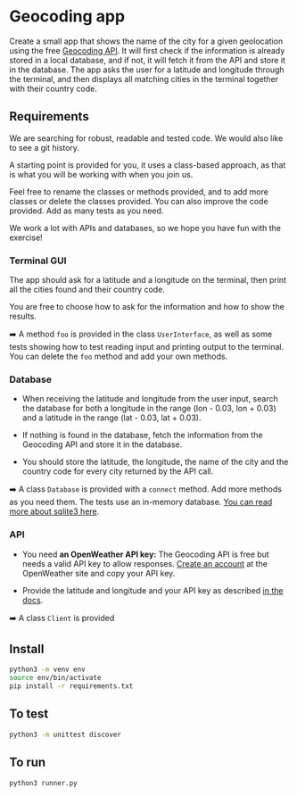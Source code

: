 # Geocoding app

Create a small app that shows the name of the city for a given geolocation using the free [Geocoding API](https://openweathermap.org/api/geocoding-api). It will first check if the information is already stored in a local database, and if not, it will fetch it from the API and store it in the database. The app asks the user for a latitude and longitude through the terminal, and then displays all matching cities in the terminal together with their country code.


## Requirements

We are searching for robust, readable and tested code. We would also like to see a git history.

A starting point is provided for you, it uses a class-based approach, as that is what you will be working with when you join us.

Feel free to rename the classes or methods provided, and to add more classes or delete the classes provided. You can also improve the code provided. Add as many tests as you need.

We work a lot with APIs and databases, so we hope you have fun with the exercise!


### Terminal GUI

The app should ask for a latitude and a longitude on the terminal, then print all the cities found and their country code.

You are free to choose how to ask for the information and how to show the results.

➡️ A method `foo` is provided in the class `UserInterface`, as well as some tests showing how to test reading input and printing output to the terminal. You can delete the `foo` method and add your own methods.


### Database

* When receiving the latitude and longitude from the user input, search the database for both a longitude in the range (lon - 0.03, lon + 0.03) and a latitude in the range (lat - 0.03, lat + 0.03).

* If nothing is found in the database, fetch the information from the Geocoding API and store it in the database.

* You should store the latitude, the longitude, the name of the city and the country code for every city returned by the API call.

➡️ A class `Database` is provided with a `connect` method. Add more methods as you need them. The tests use an in-memory database. [You can read more about sqlite3 here](https://www.digitalocean.com/community/tutorials/how-to-use-the-sqlite3-module-in-python-3).


### API

* You need **an OpenWeather API key:** The Geocoding API is free but needs a valid API key to allow responses. [Create an account](https://home.openweathermap.org/users/sign_up) at the OpenWeather site and copy your API key.

* Provide the latitude and longitude and your API key as described [in the docs](https://openweathermap.org/api/geocoding-api).

➡️ A class `Client` is provided

## Install

```sh
python3 -m venv env
source env/bin/activate
pip install -r requirements.txt
```


## To test

```sh
python3 -m unittest discover
```


## To run

```sh
python3 runner.py
```
